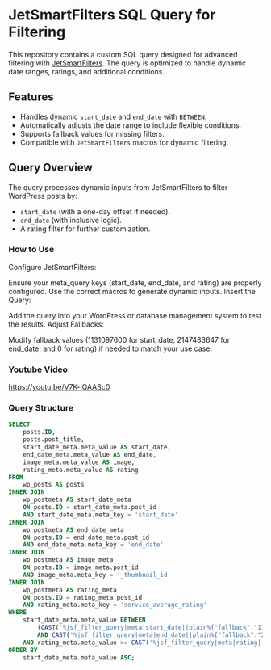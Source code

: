 # JetSmartFilters SQL Query for Filtering

This repository contains a custom SQL query designed for advanced filtering with [JetSmartFilters](https://crocoblock.com/plugins/jetsmartfilters/). The query is optimized to handle dynamic date ranges, ratings, and additional conditions.

## Features

- Handles dynamic `start_date` and `end_date` with `BETWEEN`.
- Automatically adjusts the date range to include flexible conditions.
- Supports fallback values for missing filters.
- Compatible with `JetSmartFilters` macros for dynamic filtering.

## Query Overview

The query processes dynamic inputs from JetSmartFilters to filter WordPress posts by:

- `start_date` (with a one-day offset if needed).
- `end_date` (with inclusive logic).
- A rating filter for further customization.

### How to Use
Configure JetSmartFilters:

Ensure your meta_query keys (start_date, end_date, and rating) are properly configured.
Use the correct macros to generate dynamic inputs.
Insert the Query:

Add the query into your WordPress or database management system to test the results.
Adjust Fallbacks:

Modify fallback values (1131097600 for start_date, 2147483647 for end_date, and 0 for rating) if needed to match your use case.

### Youtube Video

https://youtu.be/V7K-jQAASc0

### Query Structure

```sql
SELECT 
    posts.ID,
    posts.post_title,
    start_date_meta.meta_value AS start_date,
    end_date_meta.meta_value AS end_date,
    image_meta.meta_value AS image,
    rating_meta.meta_value AS rating
FROM 
    wp_posts AS posts
INNER JOIN 
    wp_postmeta AS start_date_meta 
    ON posts.ID = start_date_meta.post_id 
    AND start_date_meta.meta_key = 'start_date'
INNER JOIN 
    wp_postmeta AS end_date_meta 
    ON posts.ID = end_date_meta.post_id 
    AND end_date_meta.meta_key = 'end_date'
INNER JOIN 
    wp_postmeta AS image_meta 
    ON posts.ID = image_meta.post_id 
    AND image_meta.meta_key = '_thumbnail_id'
INNER JOIN 
    wp_postmeta AS rating_meta 
    ON posts.ID = rating_meta.post_id 
    AND rating_meta.meta_key = 'service_average_rating'
WHERE 
    start_date_meta.meta_value BETWEEN 
        (CAST('%jsf_filter_query|meta|start_date||plain%{"fallback":"1131097600","context":""}' AS UNSIGNED) - 86400)
        AND CAST('%jsf_filter_query|meta|end_date||plain%{"fallback":"2147483647","context":""}' AS UNSIGNED)
    AND rating_meta.meta_value >= CAST('%jsf_filter_query|meta|rating||plain%{"fallback":"0","context":""}' AS UNSIGNED)
ORDER BY 
    start_date_meta.meta_value ASC;



